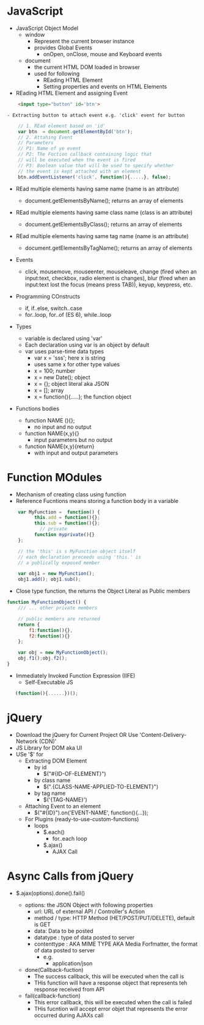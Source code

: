 # JavaScript
- JavaScript Object Model
    - window
        - Represent the current browser instance
        - provides Global Events
            - onOpen, onClose, mouse and Keyboard events 
    - document
        - the current HTML DOM loaded in browser
        - used for following
            - REading HTML Element
            - Setting properties and events on HTML Elements
- REading HTML Element and assigning Event

````html
    <input type="button" id='btn'>
````
    - Extracting button to attach event e.g. 'click' event for button
````javascript
    // 1. REad element based on 'id'
    var btn  = document.getElementById('btn');
    // 2. Attahing Event
    // Parameters 
    // P1: Name of ye event
    // P2: The Fuction callback containing logic that
    // will be executed when the event is fired
    // P3: Boolean value that will be used to specify whether
    // the event is kept attached with an element  
    btn.addEventListener('click', function(){.....}, false);

````

- REad multiple elements having same name (name is an attribute)
    - document.getElementsByName(); returns an array of elements

- REad multiple elements having same class name (class is an attribute)
    - document.getElementsByClass(); returns an array of elements

- REad multiple elements having same tag name (name is an attribute)
    - document.getElementsByTagName(); returns an array of elements

- Events
    - click, mousemove, mouseenter, mouseleave, change (fired when an input:text, checkbox, radio element is changes), blur  (fired when an input:text lost the focus (means press TAB)), keyup, keypress, etc.

- Programming COnstructs     
    - if, if..else, switch..case
    - for..loop, for..of (ES 6), while..loop
- Types
    - variable is declared using 'var'
    - Each declaration using var is an object by default
    - var uses parse-time data types
        - var x = 'sss'; here x is string
        - uses same x for other type values
        - x = 100; number
        - x = new Date(); object
        - x = {}; object literal aka JSON
        - x = []; array
        - x = function(){.....}; the function object
- Functions bodies
    - function NAME (){};
        - no input and no output
    - function NAME(x,y){}
        - input parameters but no output
    - function NAME(x,y){return}
        - with input and output parameters
# Function MOdules
- Mechanism of creating class using function
- Reference Fucntions means storing a function body in a variable

````javascript
    var MyFunction =  function() {
          this.add = function(){};
          this.sub = function(){};  
            // private
          function myprivate(){}
    };

    // the 'this' is s MyFunction object itself
    // each declaration preceeds using 'this.' is
    // a publically exposed member

    var obj1 = new MyFunction();
    obj1.add(); obj1.sub();


````

- Close type function, the returns the Object Literal as Public members

````javascript
function MyFunctionObject() {
    /// ... other private members

    // public members are returned
    return {
        f1:function(){},
        f2:function(){}
    };

    var obj = new MyFunctionObject();
    obj.f1();obj.f2();
}
````
- Immediately Invoked Function Expression (IIFE)
    - Self-Executable JS
````javascript
   (function(){......})();
````

# jQuery
- Download the jQuery for Current Project OR Use 'Content-Delivery-Network (CDN)'
- JS Library for DOM aka UI
- USe '$' for 
    - Extracting DOM Element
        - by id
            - $("#{ID-OF-ELEMENT}")
        - by class name
            - $(".{CLASS-NAME-APPLIED-TO-ELEMENT}")    
        - by tag name
            - $('{TAG-NAME}')     
    - Attaching Event to an element
        - $("#{ID}").on('EVENT-NAME', function(){...});
    - For Plugins (ready-to-use-custom-functions)
        - loops
            - $.each()
                - for..each loop
            - $.ajax()
                - AJAX Call    



# Async Calls from jQuery

- $.ajax(options).done().fail()

    - options: the JSON Object with following properties
        - url: URL of external API / Controller's Action
        - method / type: HTTP Method (HET/POST/PUT/DELETE), default is GET
        - data: Data to be posted
        - datatype : type of data posted to server
        - contenttype : AKA MIME TYPE AKA Media Forfmatter, the format of data posted to server
            - e.g.
                - application/json
    - done(Callback-fuction)
        - The success callback, this will be executed when the call is 
        - THis function will have a response object that represents teh response received from API
    - fail(callback-function)    
        - This error callback, this will be executed when the call is failed
        - THis fucntion will accept error objet that represents the error occurred during AJAXs call

 
